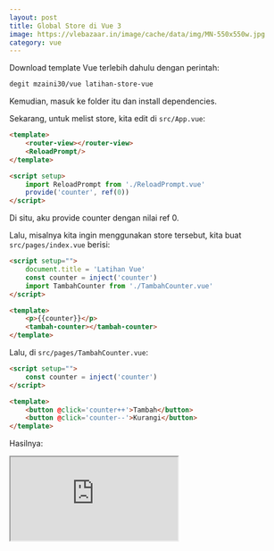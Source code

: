 ```yaml
---
layout: post
title: Global Store di Vue 3
image: https://vlebazaar.in/image/cache/data/img/MN-550x550w.jpg
category: vue
---
```


Download template Vue terlebih dahulu dengan perintah:

```bash
degit mzaini30/vue latihan-store-vue
```

Kemudian, masuk ke folder itu dan install dependencies.

Sekarang, untuk melist store, kita edit di `src/App.vue`:

```html
<template>
	<router-view></router-view>
	<ReloadPrompt/>
</template>

<script setup>
	import ReloadPrompt from './ReloadPrompt.vue'
	provide('counter', ref(0))
</script>
```

Di situ, aku provide counter dengan nilai ref 0.

Lalu, misalnya kita ingin menggunakan store tersebut, kita buat `src/pages/index.vue` berisi:

```html
<script setup="">
	document.title = 'Latihan Vue'
	const counter = inject('counter')
	import TambahCounter from './TambahCounter.vue'
</script>

<template>
	<p>{{counter}}</p>
	<tambah-counter></tambah-counter>
</template>
```

Lalu, di `src/pages/TambahCounter.vue`:

```html
<script setup="">
	const counter = inject('counter')
</script>

<template>
	<button @click='counter++'>Tambah</button>
	<button @click='counter--'>Kurangi</button>
</template>
```

Hasilnya:

<iframe src='https://provide-inject-vue.vercel.app/'></iframe>